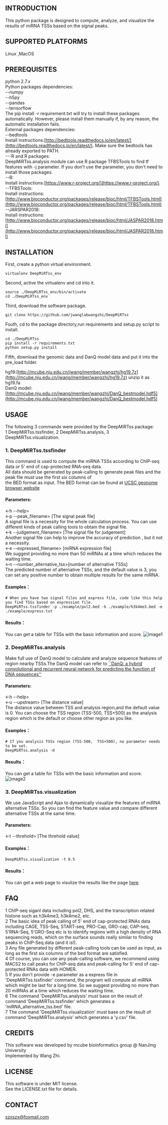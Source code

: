 ## INTRODUCTION
This python package is designed to compute, analyze, and visualize the results of miRNA TSSs based on the signal peaks.
## SUPPORTED PLATFORMS
Linux ,MacOS
## PREREQUISITES
python 2.7.x  
Python packages dependencies:  
--numpy  
--h5py  
--pandas  
--tensorflow  
The pip install -r requirement.txt will try to install these packages automatically. However, please install them manually if, by any reason, the automatic installation fails.  
External packages dependencies:  
--bedtools  
Install instructions:[http://bedtools.readthedocs.io/en/latest/](http://bedtools.readthedocs.io/en/latest/). Make sure the bedtools has already exported to PATH.   
---R and R packages:   
DeepMiRTss.analysis module can use R package TFBSTools to find tf features with -j parameter. If you don't use the parameter, you don't need to install those packages.   
--R:   
Install instructions:[https://www.r-project.org/](https://www.r-project.org/).  
--TFBSTools:   
Install instructions:[http://www.bioconductor.org/packages/release/bioc/html/TFBSTools.html](http://www.bioconductor.org/packages/release/bioc/html/TFBSTools.html)  
--JARSPAR2018:  
Install instructions:[http://www.bioconductor.org/packages/release/bioc/html/JASPAR2018.html](http://www.bioconductor.org/packages/release/bioc/html/JASPAR2018.html)


## INSTALLATION
First, create a python virtual environment.
```
virtualenv DeepMiRTss_env
```
Second, active the virtualenv and cd into it.
```
source ./DeepMiRTss_env/bin/activate
cd ./DeepMiRTss_env
```
Third, download the software package.  
```
git clone https://github.com/jwanglabwangzhi/DeepMiRTss

```
Fouth, cd to the package directory,run requirements and setup.py script to install.
```
cd ./DeepMiRTss
pip install -r requirements.txt
python setup.py install
```
Fifth, download the genomic data and DanQ model data and put it into the pre_load folder.

hg19:[http://mcube.nju.edu.cn/jwang/member/wangzhi/hg19.7z](http://mcube.nju.edu.cn/jwang/member/wangzhi/hg19.7z) unzip it as hg19.fa  
DanQ model:[http://mcube.nju.edu.cn/jwang/member/wangzhi/DanQ_bestmodel.hdf5](http://mcube.nju.edu.cn/jwang/member/wangzhi/DanQ_bestmodel.hdf5)

## USAGE
The following 3 commands were provided by the DeepMiRTss package:  
1 DeepMiRTss.tssfinder, 2 DeepMiRTss.analysis, 3 DeepMiRTss.visualization.
### 1. DeepMiRTss.tssfinder  
This command is used to compute the miRNA TSSs according to ChIP-seq data or 5' end of cap-protected RNA-seq data.  
All data should be generated by peak-calling to generate peak files and the peak file must use the first six columns of  
the BED format as input. The BED format can be found at [UCSC geonome browser website](http://genome.ucsc.edu/FAQ/FAQformat#format1)
#### Parameters:  
<-h --help>  
<-p --peak_filename> [The signal  peak file]    
A signal file is a necessity for the whole calculation process. You can use different kinds of  peak calling tools to obtain the signal file.  
<-k --judgement_filename> [The signal file for judgement]  
Another signal file can help to improve the accuracy of prediction , but it not a necessity.  
<-e --expressed_filename> [miRNA expression file]  
We suggest providing no more than 50 miRNAs at a time which reduces the waiting time.  
<-n --number_alternative_tss>[number of alternative TSSs]    
The predicted number of alternative TSSs, and the default value is 3, you can set any positive number to obtain multiple results for the same miRNA.
#### Examples：
```
# When you have two signal files and express file, code like this help you find TSSs based on expression file.
DeepMiRTss.tssfinder -p ./example/pol2.bed -k ./example/h3k4me3.bed -e ./example/express.txt
```
#### Results：
You can get a table for TSSs with the basic information and score.
![image1](https://raw.githubusercontent.com/jwanglabwangzhi/DeepMiRTss/master/file_for_readme/im1.png)
### 2. DeepMiRTss.analysis  
Make full use of DanQ model to calculate and analyze sequence features of region nearby TSSs.The DanQ model can refer to [``DanQ: a hybrid convolutional and recurrent neural network for predicting the function of DNA sequences''](https://academic.oup.com/nar/article-lookup/doi/10.1093/nar/gkw226)
#### Parameters:  
<-h --help>  
<-u --upstream> [The distance value]  
The distance value between TSS and analysis region,and the default value is 0. You can choose the TSS region (TSS-500, TSS+500) as the analysis region which is the default or choose other region as you like.  
#### Examples：
```
# If you analysis TSSs region (TSS-500,  TSS+500), no parameter needs to be set.
DeepMiRTss.analysis -d
```
#### Results：
You can get a table for TSSs with the basic information and score.
![image2](https://raw.githubusercontent.com/jwanglabwangzhi/DeepMiRTss/master/file_for_readme/im2.png)
### 3. DeepMiRTss.visualization  
We use JavaScript and Ajax to dynamically visualize the features of miRNA alternative TSSs. So you can find the feature value and compare different alternative TSSs at the same time.  
#### Parameters:
<-t --threhold> [The threhold value]
#### Examples：
```
DeepMiRTss.visualization -t 0.5
```
#### Results：
You can get a web page to visulize the results like the page [here](http://mcube.nju.edu.cn/jwang/lab/soft/deepmirtss_example/visulization.html).

## FAQ  
1 ChIP-seq siganl data including pol2, DHS, and the transcription related histone such as h3k4me3, h3k4me2, etc.  
2 The basic idea of peak calling of 5' end of cap-protected RNAs data including CAGE, TSS-Seq, START-seq, PRO-Cap, GRO-cap, CAP-seq, 5'RNA-Seq, 5'GRO-Seq etc is to identify regions with a high density of RNA sequencing reads, which on the surface sounds really similar to finding peaks in ChIP-Seq data (and it is!).  
3 Any file generated by different peak-calling tools can be used as input, as long as the first six columns of the bed format are satisfied.  
4 Of course, you can use any peak-calling software, we recommend using MACS2 to call peaks for ChIP-seq data and peak-calling for 5' end of cap-protected RNAs data with HOMER.  
5 If you don't provide -e parameter as a express file in 'DeepMiRTss.tssfinder' command, the program will compute all miRNA which might be last for a long time. So we suggest providing no more than 20 miRNAs at a time which reduces the waiting time.  
6 The command 'DeepMiRTss.analysis' must base on the result of command 'DeepMiRTss.tssfinder' which generates a 'miRNA_alternative_tss.bed' file.  
7 The command 'DeepMiRTss.visualization' must base on the result of command 'DeepMiRTss.analysis' which generates a 'y.csv' file.  


## CREDITS
This software was developed by mcube bioinformatics group @ NanJing University  
Implemented by Wang Zhi.
## LICENSE
This software is under MIT license.  
See the LICENSE.txt file for details.  
## CONTACT
szxszx@foxmail.com

















